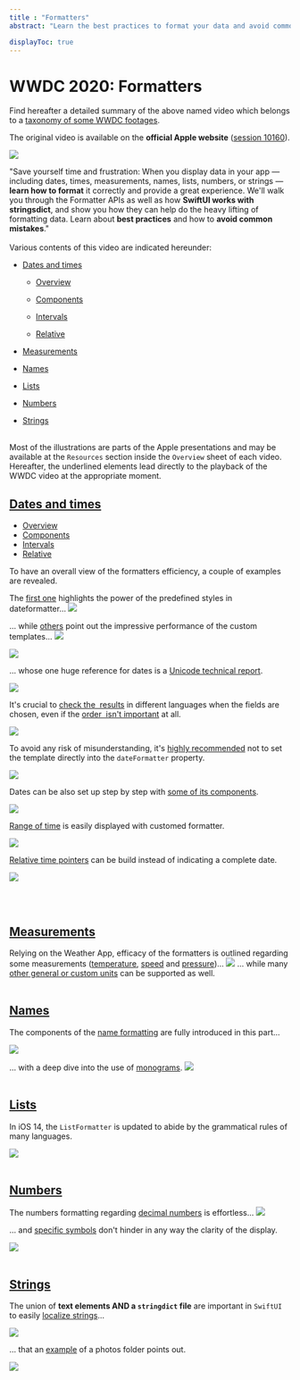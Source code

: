 ```yaml
---
title : "Formatters"
abstract: "Learn the best practices to format your data and avoid common mistakes."

displayToc: true
---
```


# WWDC 2020: Formatters
Find hereafter a detailed summary of the above named video which belongs to a [taxonomy&nbsp;of&nbsp;some&nbsp;WWDC&nbsp;footages](../../).

The original video is available on the **official Apple website** ([session&nbsp;10160](https://developer.apple.com/videos/play/wwdc2020/10160/)).

![](../../../../../images/iOSdev/wwdc20-10160.png)

"Save yourself time and frustration: When you display data in your app — including dates, times, measurements, names, lists, numbers, or strings — **learn how to format** it correctly and provide a great experience. We'll walk you through the Formatter APIs as well as how **SwiftUI works with stringsdict**, and show you how they can help do the heavy lifting of formatting data. Learn about **best practices** and how to **avoid common mistakes**."
</br></br>Various contents of this video are indicated hereunder:
- [Dates&nbsp;and&nbsp;times](#dates-and-times)
	- <a role="button" style="text-decoration: underline" onclick="$('#DatesAndTimesOverview_tab').trigger('click');document.getElementById('dates-and-times').scrollIntoView({ behavior: 'smooth', block: 'start' })">Overview</a>
   
   - <a role="button" style="text-decoration: underline" onclick="$('#DatesAndTimesComponents_tab').trigger('click');document.getElementById('dates-and-times').scrollIntoView({ behavior: 'smooth', block: 'start' })">Components</a>
   
   - <a role="button" style="text-decoration: underline" onclick="$('#DatesAndTimesIntervals_tab').trigger('click');document.getElementById('dates-and-times').scrollIntoView({ behavior: 'smooth', block: 'start' })">Intervals</a>
   
   - <a role="button" style="text-decoration: underline" onclick="$('#DatesAndTimesRelative_tab').trigger('click');document.getElementById('dates-and-times').scrollIntoView({ behavior: 'smooth', block: 'start' })">Relative</a>

- [Measurements](#measurements)

- [Names](#names)

- [Lists](#lists)

- [Numbers](#numbers)

- [Strings](#strings)

</br>Most of the illustrations are parts of the Apple presentations and may be available at the `Resources` section inside the `Overview` sheet of each video.
</br>Hereafter, the underlined elements lead directly to the playback of the WWDC video at the appropriate moment.
</br>
## [Dates&nbsp;and&nbsp;times](https://developer.apple.com/videos/play/wwdc2020/10160/?time=138)
<ul class="nav nav-tabs" role="tablist">
    <li class="nav-item" role="presentation">
        <a class="nav-link active"
           data-toggle="tab" 
           href="#DatesAndTimesOverview"
           id="DatesAndTimesOverview_tab"
           role="tab" 
           aria-selected="true">Overview</a>
    </li>
    <li class="nav-item" role="presentation">
        <a class="nav-link"
           data-toggle="tab" 
           href="#DatesAndTimesComponents"
           id="DatesAndTimesComponents_tab"
           role="tab" 
           aria-selected="false">Components</a>
    </li>
    <li class="nav-item" role="presentation">
        <a class="nav-link"
           data-toggle="tab" 
           href="#DatesAndTimesIntervals"
           id="DatesAndTimesIntervals_tab"
           role="tab" 
           aria-selected="false">Intervals</a>
    </li>
    <li class="nav-item" role="presentation">
        <a class="nav-link"
           data-toggle="tab" 
           href="#DatesAndTimesRelative"
           id="DatesAndTimesRelative_tab"
           role="tab" 
           aria-selected="false">Relative</a>
    </li>
</ul>

<div class="tab-content">
<div class="tab-pane show active" id="DatesAndTimesOverview" role="tabpanel">

To have an overall view of the formatters efficiency, a couple of examples are revealed.

The [first&nbsp;one](https://developer.apple.com/videos/play/wwdc2020/10160/?time=150) highlights the power of the predefined styles in dateformatter... 
![](../../../../../images/iOSdev/wwdc20-10160-DatesAndTimes_1.png)

... while [others](https://developer.apple.com/videos/play/wwdc2020/10160/?time=172) point out the impressive performance of the custom templates...
![](../../../../../images/iOSdev/wwdc20-10160-DatesAndTimes_2.png)

![](../../../../../images/iOSdev/wwdc20-10160-DatesAndTimes_3.png)

... whose one huge reference for dates is a [Unicode&nbsp;technical&nbsp;report](https://www.unicode.org/reports/tr35/tr35-dates.html#Date_Field_Symbol_Table).
 
![](../../../../../images/iOSdev/wwdc20-10160-DatesAndTimes_4.png)

It's crucial to [check&nbsp;the &nbsp;results](https://developer.apple.com/videos/play/wwdc2020/10160/?time=255) in different languages when the fields are chosen, even if the [order&nbsp; isn't&nbsp;important](https://developer.apple.com/videos/play/wwdc2020/10160/?time=297) at all.

![](../../../../../images/iOSdev/wwdc20-10160-DatesAndTimes_5.png)

To avoid any risk of misunderstanding, it's [highly&nbsp;recommended](https://developer.apple.com/videos/play/wwdc2020/10160/?time=337) not to set the template directly into the `dateFormatter` property.

![](../../../../../images/iOSdev/wwdc20-10160-DatesAndTimes_6.png)

</div>

<div class="tab-pane" id="DatesAndTimesComponents" role="tabpanel">

Dates can be also set up step by step with [some&nbsp;of&nbsp;its&nbsp;components](https://developer.apple.com/videos/play/wwdc2020/10160/?time=361).

![](../../../../../images/iOSdev/wwdc20-10160-DatesAndTimesComponents.png)
</div>

<div class="tab-pane" id="DatesAndTimesIntervals" role="tabpanel">

[Range&nbsp;of&nbsp;time](https://developer.apple.com/videos/play/wwdc2020/10160/?time=366) is easily displayed with customed formatter.

![](../../../../../images/iOSdev/wwdc20-10160-DatesAndTimesIntervals.png)

</div>

<div class="tab-pane" id="DatesAndTimesRelative" role="tabpanel" >

[Relative&nbsp;time&nbsp;pointers](https://developer.apple.com/videos/play/wwdc2020/10160/?time=379) can be build instead of indicating a complete date.

![](../../../../../images/iOSdev/wwdc20-10160-DatesAndTimesRelative.png)
</div>
</div>

</br></br>
## [Measurements](https://developer.apple.com/videos/play/wwdc2020/10160/?time=386)
Relying on the Weather App, efficacy of the formatters is outlined regarding some measurements ([temperature](https://developer.apple.com/videos/play/wwdc2020/10160/?time=398), [speed](https://developer.apple.com/videos/play/wwdc2020/10160/?time=414) and [pressure](https://developer.apple.com/videos/play/wwdc2020/10160/?time=419))...
![](../../../../../images/iOSdev/wwdc20-10160-DatesAndTimesMeasurements.png)
... while many [other&nbsp;general&nbsp;or&nbsp;custom&nbsp;units](https://developer.apple.com/videos/play/wwdc2020/10160/?time=433) can be supported as well.
</br></br>
## [Names](https://developer.apple.com/videos/play/wwdc2020/10160/?time=451)
The components of the [name&nbsp;formatting](https://developer.apple.com/videos/play/wwdc2020/10160/?time=454) are fully introduced in this part...

![](../../../../../images/iOSdev/wwdc20-10160-DatesAndTimesNames_1.png)

... with a deep dive into the use of [monograms](https://developer.apple.com/videos/play/wwdc2020/10160/?time=497).
![](../../../../../images/iOSdev/wwdc20-10160-DatesAndTimesNames_2.png)
</br></br>
## [Lists](https://developer.apple.com/videos/play/wwdc2020/10160/?time=604)
In iOS&nbsp;14, the `ListFormatter` is updated to abide by the grammatical rules of many languages.

![](../../../../../images/iOSdev/wwdc20-10160-DatesAndTimesLists.png)
</br></br>
## [Numbers](https://developer.apple.com/videos/play/wwdc2020/10160/?time=696)
The numbers formatting regarding [decimal&nbsp;numbers](https://developer.apple.com/videos/play/wwdc2020/10160/?time=698) is effortless...
![](../../../../../images/iOSdev/wwdc20-10160-DatesAndTimesNumbers_1.png)

... and [specific&nbsp;symbols](https://developer.apple.com/videos/play/wwdc2020/10160/?time=738) don't hinder in any way the clarity of the display.

![](../../../../../images/iOSdev/wwdc20-10160-DatesAndTimesNumbers_2.png)
</br></br>
## [Strings](https://developer.apple.com/videos/play/wwdc2020/10160/?time=781)
The union of **text elements AND a `stringdict` file** are important in `SwiftUI` to easily [localize&nbsp;strings](https://developer.apple.com/videos/play/wwdc2020/10160/?time=797)...

![](../../../../../images/iOSdev/wwdc20-10160-DatesAndTimesStrings_1.png)

... that an [example](https://developer.apple.com/videos/play/wwdc2020/10160/?time=835) of a photos folder points out.

![](../../../../../images/iOSdev/wwdc20-10160-DatesAndTimesStrings_2.png)

</br></br></br>
